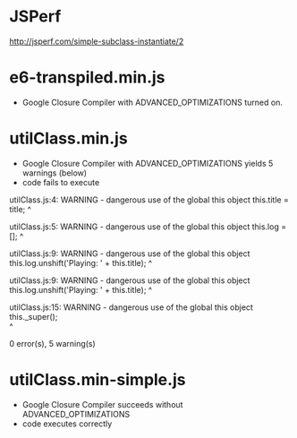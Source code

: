 JSPerf
======
http://jsperf.com/simple-subclass-instantiate/2


e6-transpiled.min.js
====================
- Google Closure Compiler with ADVANCED_OPTIMIZATIONS turned on. 



utilClass.min.js
================
- Google Closure Compiler with ADVANCED_OPTIMIZATIONS yields 5 warnings (below)
- code fails to execute

utilClass.js:4: WARNING - dangerous use of the global this object
        this.title = title;
        ^

utilClass.js:5: WARNING - dangerous use of the global this object
        this.log = [];
        ^

utilClass.js:9: WARNING - dangerous use of the global this object
        this.log.unshift('Playing: ' + this.title);
        ^

utilClass.js:9: WARNING - dangerous use of the global this object
        this.log.unshift('Playing: ' + this.title);
                                       ^

utilClass.js:15: WARNING - dangerous use of the global this object
        this._super();        
        ^

0 error(s), 5 warning(s)


utilClass.min-simple.js
=======================
- Google Closure Compiler succeeds without ADVANCED_OPTIMIZATIONS
- code executes correctly